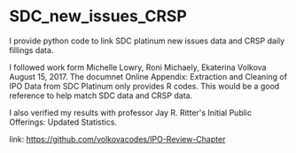 # SDC_new_issues_CRSP
I provide python code to link SDC platinum new issues data and CRSP daily fillings data. 

I followed work form Michelle Lowry, Roni Michaely, Ekaterina Volkova August 15, 2017. 
The documnet Online Appendix: Extraction and Cleaning of IPO Data from SDC Platinum only provides R codes. 
This would be a good reference to help match SDC data and CRSP data. 

I also verified my results with professor Jay R. Ritter's Initial Public Offerings: Updated Statistics. 

link: https://github.com/volkovacodes/IPO-Review-Chapter
